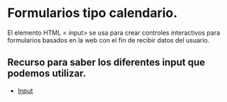 # Formularios tipo calendario.

El elemento HTML < input> se usa para crear controles interactivos para formularios basados en la web con el fin de recibir datos del usuario.

## Recurso para saber los diferentes input que podemos utilizar.

* [Input]("https://developer.mozilla.org/es/docs/Web/HTML/Element/inputb")

